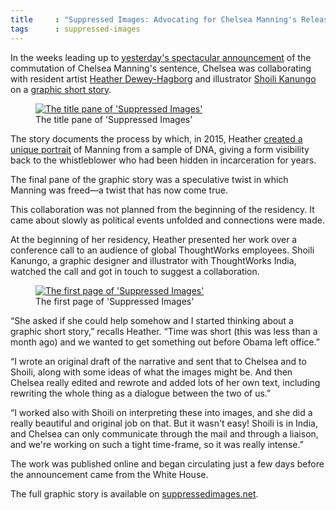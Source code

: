 ```yaml
---
title     : "Suppressed Images: Advocating for Chelsea Manning's Release"
tags      : suppressed-images
---
```


In the weeks leading up to [yesterday's spectacular announcement](https://www.nytimes.com/2017/01/17/us/politics/obama-commutes-bulk-of-chelsea-mannings-sentence.html) of the commutation of Chelsea Manning's sentence, Chelsea was collaborating with resident artist [Heather Dewey-Hagborg](http://deweyhagborg.com) and illustrator [Shoili Kanungo](http://www.shoilikanungo.com/) on a [graphic short story](https://suppressedimages.net/).

<figure>
	<a href="https://suppressedimages.net/">
		<img src="/images/posts/2017-01-18-suppressed-images-picturing-chelsea-manning/cover.jpg" alt="The title pane of 'Suppressed Images'" />
	</a>
	<figcaption>The title pane of 'Suppressed Images'</figcaption>
</figure>

The story documents the process by which, in 2015, Heather [created a unique portrait](http://deweyhagborg.com/projects/radical-love) of Manning from a sample of DNA, giving a form visibility back to the whistleblower who had been hidden in incarceration for years.

The final pane of the graphic story was a speculative twist in which Manning was freed&mdash;a twist that has now come true.

<!--excerpt-ends-->

This collaboration was not planned from the beginning of the residency. It came about slowly as political events unfolded and connections were made.

At the beginning of her residency, Heather presented her work over a conference call to an audience of global ThoughtWorks employees. Shoili Kanungo, a graphic designer and illustrator with ThoughtWorks India, watched the call and got in touch to suggest a collaboration.

<figure>
	<a href="https://suppressedimages.net/">
		<img src="/images/posts/2017-01-18-suppressed-images-picturing-chelsea-manning/story-1.jpg" alt="The first page of 'Suppressed Images'" />
	</a>
	<figcaption>The first page of 'Suppressed Images'</figcaption>
</figure>

“She asked if she could help somehow and I started thinking about a graphic short story,” recalls Heather. “Time was short (this was less than a month ago) and we wanted to get something out before Obama left office.”

“I wrote an original draft of the narrative and sent that to Chelsea and to Shoili, along with some ideas of what the images might be. And then Chelsea really edited and rewrote and added lots of her own text, including rewriting the whole thing as a dialogue between the two of us.”

“I worked also with Shoili on interpreting these into images, and she did a really beautiful and original job on that. But it wasn't easy! Shoili is in India, and Chelsea can only communicate through the mail and through a liaison, and we're working on such a tight time-frame, so it was really intense.”

The work was published online and began circulating just a few days before the announcement came from the White House.

The full graphic story is available on [suppressedimages.net](https://suppressedimages.net/).